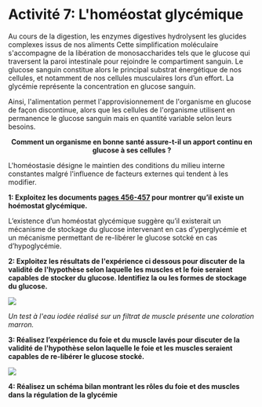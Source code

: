 # Activité 7: L'homéostat glycémique

Au cours de la digestion, les enzymes digestives hydrolysent les glucides complexes issus de nos aliments Cette simplification moléculaire s'accompagne de la libération de monosaccharides tels que le glucose qui traversent la paroi intestinale pour rejoindre le compartiment sanguin. Le glucose sanguin constitue alors le principal substrat énergétique de nos cellules, et notamment de nos cellules musculaires lors d’un effort. La glycémie représente la concentration en glucose sanguin.

Ainsi, l'alimentation permet l'approvisionnement de l'organisme en glucose de façon discontinue, alors que les cellules de l'organisme utilisent en permanence le glucose sanguin mais en quantité variable selon leurs besoins.


<p align=center><strong>Comment un organisme en bonne santé assure-t-il un apport continu en glucose à ses cellules ?</strong></p>

L'homéostasie désigne le maintien des conditions du milieu interne constantes malgré l'influence de facteurs externes qui tendent à les modifier.

**1: Exploitez les documents [pages 456-457](https://oversas.org/ipfs/QmW77kMThrAtbg4hHWAXVJzUH8L22Bh89HxfijxFa8ug6b) pour montrer qu’il existe un hoémostat glycémique.**

L’existence d’un homéostat glycémique suggère qu’il existerait un mécanisme de stockage du glucose intervenant en cas d’yperglycémie et un mécanisme permettant de re-libérer le glucose sotcké en cas d’hypoglycémie.

**2: Exploitez les résultats de l'expérience ci dessous pour discuter de la validité de l'hypothèse selon laquelle les muscles et le foie seraient capables de stocker du glucose. Identifiez la ou les formes de stockage du glucose.** 

<a href="https://oversas.org/ipfs/QmTdxhk6strFbDgmo1b7fnnJA9jS6CDU7LU4eMViBBLXAC"><img src="https://oversas.org/ipfs/QmTdxhk6strFbDgmo1b7fnnJA9jS6CDU7LU4eMViBBLXAC"></a>

*Un test à l'eau iodée réalisé sur un filtrat de muscle présente une coloration marron.*

**3: Réalisez l’expérience du foie et du muscle lavés pour discuter de la validité de l'hypothèse selon laquelle le foie et les muscles seraient capables de re-libérer le glucose stocké.**

<a href="https://oversas.org/ipfs/QmbkCbB3uDaER3DYB7Kh66fMRo95rZ33HMRvisypKR7hc1"><img src="https://oversas.org/ipfs/QmbkCbB3uDaER3DYB7Kh66fMRo95rZ33HMRvisypKR7hc1"></a>

**4: Réalisez un schéma bilan montrant les rôles du foie et des muscles dans la régulation de la glycémie**


